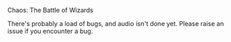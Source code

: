 Chaos: The Battle of Wizards

There's probably a load of bugs, and audio isn't done yet. Please raise an
issue if you encounter a bug.
